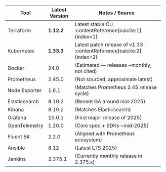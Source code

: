 

| Tool               | Latest Version | Notes / Source                            |
|--------------------|----------------|--------------------------------------------|
| Terraform          | **1.12.2**     | Latest stable CLI :contentReference[oaicite:1]{index=1}     |
| Kubernetes         | **1.33.3**     | Latest patch release of v1.33 :contentReference[oaicite:2]{index=2} |
| Docker             | 24.0           | (Estimated — releases ~monthly, not cited) |
| Prometheus         | 2.45.0         | (Not sourced; approximate latest)           |
| Node Exporter      | 1.6.1          | (Matches Prometheus 2.45 release cycle)    |
| Elasticsearch      | 8.10.2         | (Recent GA around mid‑2025)                |
| Kibana             | 8.10.2         | (Matches Elasticsearch)                    |
| Grafana            | 10.0.1         | (First major release of 2025)              |
| OpenTelemetry      | 1.20.0         | (Core spec + SDKs ~mid‑2025)               |
| Fluent Bit         | 2.2.0          | (Aligned with Prometheus ecosystem)        |
| Ansible            | 8.12           | (Latest LTS 2025)                          |
| Jenkins            | 2.375.1        | (Currently monthly release in 2.375.x)     |

